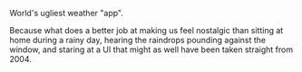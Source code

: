 World's ugliest weather "app".

Because what does a better job at making us feel nostalgic than sitting at home during a rainy day, hearing the raindrops pounding against the window, and staring at a UI that might as well have been taken straight from 2004.